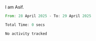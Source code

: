 I am Asif.

<!--START_SECTION:waka-->

```rust
From: 28 April 2025 - To: 29 April 2025

Total Time: 0 secs

No activity tracked
```

<!--END_SECTION:waka-->
